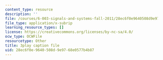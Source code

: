 ```yaml
---
content_type: resource
description: ''
file: /courses/6-003-signals-and-systems-fall-2011/28ec6f0e9640508d9e9768e0577b4b87_1El4znkRH0g.vtt
file_type: application/x-subrip
learning_resource_types: []
license: https://creativecommons.org/licenses/by-nc-sa/4.0/
ocw_type: OCWFile
resourcetype: Other
title: 3play caption file
uid: 28ec6f0e-9640-508d-9e97-68e0577b4b87
---
```

